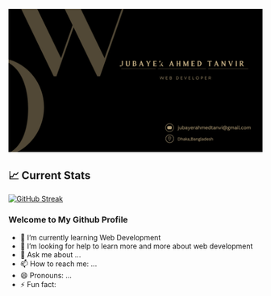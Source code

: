 ![The San Juan Mountains are beautiful!](/git%20cover.png "San Juan Mountains")
## 📈 Current Stats
<a href="https://git.io/streak-stats"><img src="https://github-readme-streak-stats.herokuapp.com?user=jubayer234&theme=dark&border_radius=5&card_width=1000&border=CAB387&stroke=CAB387&ring=CAB387&fire=CAB387&currStreakLabel=CAB387&dates=FFFFFF" alt="GitHub Streak" /></a>

### Welcome to My Github Profile

- 🌱 I’m currently learning Web Development
- 🤔 I’m looking for help to learn more and more about web development
- 💬 Ask me about ...
- 📫 How to reach me: ...
- 😄 Pronouns: ...
- ⚡ Fun fact: 

